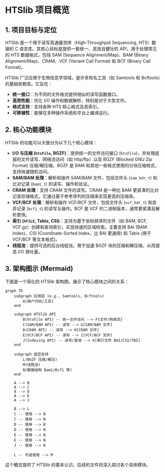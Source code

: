 # HTSlib 项目概览

## 1. 项目目标与定位

HTSlib 是一个用于读写高通量测序（High-Throughput Sequencing, HTS）数据的 C 语言库。其核心目标是提供一套统一、高效且健壮的 API，用于处理常见的 HTS 数据格式，包括 SAM (Sequence Alignment/Map)、BAM (Binary Alignment/Map)、CRAM、VCF (Variant Call Format) 和 BCF (Binary Call Format)。

HTSlib 广泛应用于生物信息学领域，是许多知名工具（如 Samtools 和 Bcftools）的基础依赖库。它旨在：

*   **统一接口**：为不同的文件格式提供相似的读写函数接口。
*   **高效性能**：优化 I/O 操作和数据解析，特别是对于大型文件。
*   **格式支持**：支持各种 HTS 核心格式及其索引。
*   **可移植性**：能够在多种操作系统和平台上编译运行。

## 2. 核心功能模块

HTSlib 的功能可以大致分为以下几个核心模块：

*   **I/O 与压缩 (`htsFile`, BGZF)**：提供统一的文件访问接口 (`htsFile`)，并处理底层的文件读写、网络流访问（如 http/ftp）以及 BGZF (Blocked GNU Zip Format) 压缩/解压缩。BGZF 是 BAM 和其他一些格式使用的分块压缩格式，支持快速随机访问。
*   **SAM/BAM 处理**：解析和操作 SAM/BAM 文件，包括文件头 (`sam_hdr_t`) 和比对记录 (`bam1_t`) 的读写、操作和验证。
*   **CRAM 处理**：支持 CRAM 文件的读写。CRAM 是一种比 BAM 更紧凑的比对记录存储格式，它通过基于参考序列的压缩来实现更高的压缩率。
*   **VCF/BCF 处理**：解析和操作 VCF/BCF 文件，包括文件头 (`vcf_hdr_t`) 和变异记录 (`bcf1_t`) 的读写与操作。BCF 是 VCF 的二进制版本，通常更紧凑且解析更快。
*   **索引 (`hFILE`, Tabix, CSI)**：支持为基于坐标排序的文件（如 BAM, BCF, VCF.gz）创建和查询索引，实现快速的区域检索。主要支持 BAI (BAM Index)、CSI (Coordinate-Sorted Index，比 BAI 更通用) 和 Tabix (用于 VCF/BCF 等文本格式)。
*   **线程池**：提供可选的后台线程池，用于加速 BGZF 块的压缩和解压缩，从而提高 I/O 吞吐量。

## 3. 架构图示 (Mermaid)

下面是一个简化的 HTSlib 架构图，展示了核心模块之间的关系：

```mermaid
graph TD
    subgraph 应用层 (e.g., Samtools, Bcftools)
        A[用户代码/工具]
    end

    subgraph HTSlib API
        B(htsFile API) -- 统一文件访问 --> F{文件/网络流}
        C(SAM/BAM API) -- 读写 --> G[SAM/BAM 文件]
        D(CRAM API) -- 读写 --> H[CRAM 文件]
        E(VCF/BCF API) -- 读写 --> I[VCF/BCF 文件]
        J(Indexing API) -- 读写/查询 --> K[索引文件 BAI/CSI/TBI]
    end

    subgraph 底层支持
        L(BGZF 压缩/解压)
        M(线程池)
        N(数据结构 Bam1/Bcf1 等)
    end

    A --> B
    A --> C
    A --> D
    A --> E
    A --> J

    B --> L
    C -- 使用 --> B
    C -- 使用 --> N
    D -- 使用 --> B
    D -- 使用 --> N
    E -- 使用 --> B
    E -- 使用 --> N
    J -- 使用 --> B

    L -- 可选使用 --> M
```

这个概览提供了 HTSlib 的基本认识。后续的文件将深入探讨各个具体模块。 